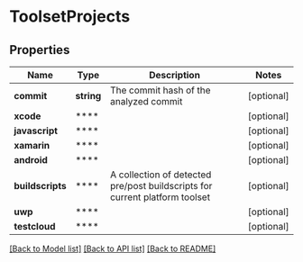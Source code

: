 # ToolsetProjects

## Properties
Name | Type | Description | Notes
------------ | ------------- | ------------- | -------------
**commit** | **string** | The commit hash of the analyzed commit | [optional] 
**xcode** | **** |  | [optional] 
**javascript** | **** |  | [optional] 
**xamarin** | **** |  | [optional] 
**android** | **** |  | [optional] 
**buildscripts** | **** | A collection of detected pre/post buildscripts for current platform toolset | [optional] 
**uwp** | **** |  | [optional] 
**testcloud** | **** |  | [optional] 

[[Back to Model list]](../README.md#documentation-for-models) [[Back to API list]](../README.md#documentation-for-api-endpoints) [[Back to README]](../README.md)


